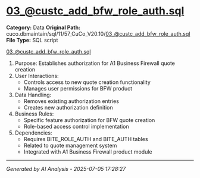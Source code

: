 # 03_@custc_add_bfw_role_auth.sql

**Category:** Data
**Original Path:** cuco.dbmaintain/sql/11/57_CuCo_V20.10/03_@custc_add_bfw_role_auth.sql
**File Type:** SQL script

03_@custc_add_bfw_role_auth.sql
1. Purpose: Establishes authorization for A1 Business Firewall quote creation
2. User Interactions:
   - Controls access to new quote creation functionality
   - Manages user permissions for BFW product
3. Data Handling:
   - Removes existing authorization entries
   - Creates new authorization definition
4. Business Rules:
   - Specific feature authorization for BFW quote creation
   - Role-based access control implementation
5. Dependencies:
   - Requires BITE_ROLE_AUTH and BITE_AUTH tables
   - Related to quote management system
   - Integrated with A1 Business Firewall product module

---
*Generated by AI Analysis - 2025-07-05 17:28:27*
